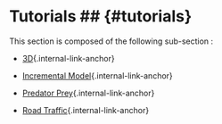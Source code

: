 # Tutorials ## {#tutorials}

This section is composed of the following sub-section :

* [3D](references#3D){.internal-link-anchor}

* [Incremental Model](references#IncrementalModel){.internal-link-anchor}

* [Predator Prey](references#PredatorPrey){.internal-link-anchor}

* [Road Traffic](references#RoadTraffic){.internal-link-anchor}